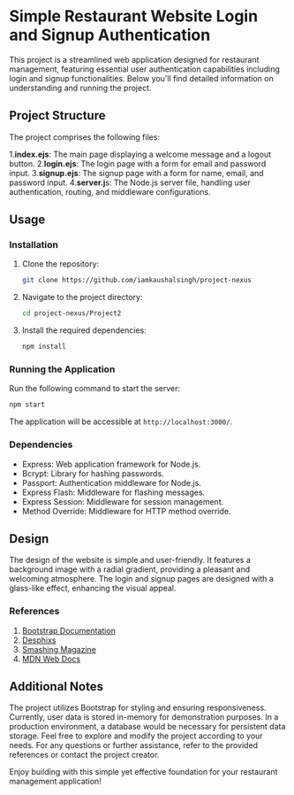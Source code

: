 # Simple Restaurant Website Login and Signup Authentication

This project is a streamlined web application designed for restaurant management, featuring essential user authentication capabilities including login and signup functionalities. Below you'll find detailed information on understanding and running the project.

## Project Structure

The project comprises the following files:

1.**index.ejs**: The main page displaying a welcome message and a logout button.
2.**login.ejs**: The login page with a form for email and password input.
3.**signup.ejs**: The signup page with a form for name, email, and password input.
4.**server.j**s: The Node.js server file, handling user authentication, routing, and middleware configurations.

## Usage

### Installation

1. Clone the repository:

   ```bash
   git clone https://github.com/iamkaushalsingh/project-nexus
   ```

2. Navigate to the project directory:

   ```bash
   cd project-nexus/Project2
   ```

3. Install the required dependencies:

   ```bash
   npm install
   ```

### Running the Application

Run the following command to start the server:

```bash
npm start
```

The application will be accessible at `http://localhost:3000/`.

### Dependencies

- Express: Web application framework for Node.js.
- Bcrypt: Library for hashing passwords.
- Passport: Authentication middleware for Node.js.
- Express Flash: Middleware for flashing messages.
- Express Session: Middleware for session management.
- Method Override: Middleware for HTTP method override.

## Design

The design of the website is simple and user-friendly. It features a background image with a radial gradient, providing a pleasant and welcoming atmosphere. The login and signup pages are designed with a glass-like effect, enhancing the visual appeal.

### References

1. [Bootstrap Documentation](https://getbootstrap.com/docs/5.2/examples/cover/)
2. [Desphixs](https://www.desphixs.com)
3. [Smashing Magazine](https://www.smashingmagazine.com)
4. [MDN Web Docs](https://developer.mozilla.org/)

## Additional Notes

The project utilizes Bootstrap for styling and ensuring responsiveness.
Currently, user data is stored in-memory for demonstration purposes. In a production environment, a database would be necessary for persistent data storage.
Feel free to explore and modify the project according to your needs. For any questions or further assistance, refer to the provided references or contact the project creator.

Enjoy building with this simple yet effective foundation for your restaurant management application!
